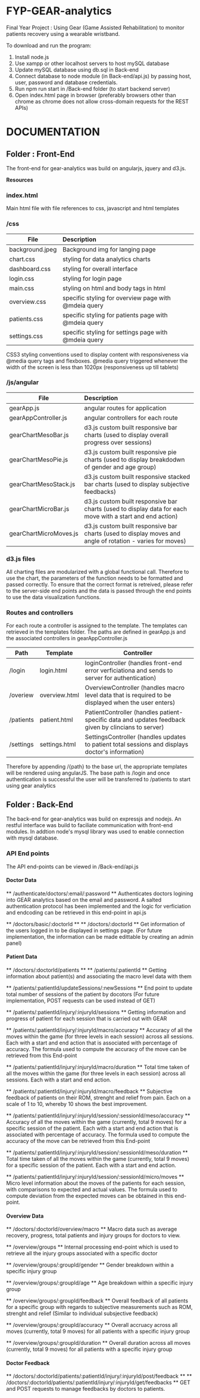 # FYP-GEAR-analytics
Final Year Project : Using Gear (Game Assisted Rehabilitation) to monitor patients recovery using a wearable wristband.

To download and run the program:
1. Install node.js 
2. Use xampp or other localhost servers to host mySQL database
3. Update mySQL database using db.sql in Back-end
4. Connect database to node module (in Back-end/api.js) by passing host, user, password and database credentials.
5. Run npm run start in /Back-end folder (to start backend server)
6. Open index.html page in browser (preferably browsers other than chrome as chrome does not allow cross-domain requests for the REST APIs)

# DOCUMENTATION #
## Folder : Front-End

The front-end for gear-analytics was build on angularjs, jquery and d3.js.

**Resources**

### index.html 
Main html file with file references to css, javascript and html templates


### /css 

| File         		| Description  												|
| ------------------| :---------------------------------------------------------|
| background.jpeg  	| Background img for langing page							|
| chart.css    		| styling for data analytics charts							|
| dashboard.css 	| styling for overall interface  							|
| login.css			| styling for login page 									|
| main.css			| styling on html and body tags in html 					|
| overview.css		| specific styling for overview page with @mdeia query 		|
| patients.css		| specific styling for patients page with @mdeia query 		|
| settings.css		| specific styling for settings page with @mdeia query 		|	


CSS3 styling conventions used to display content with responsiveness via @media query tags and flexboxes. @media query triggered whenever the width of the screen is less than 1020px (responsiveness up till tablets)

### /js/angular

| File         			| Description  																								|
| ----------------------| :---------------------------------------------------------------------------------------------------------|
| gearApp.js  			| angular routes for application																			|
| gearAppController.js  | angular controllers for each route 																		|
| gearChartMesoBar.js 	| d3.js custom built responsive bar charts (used to display overall progress over sessions) 				|
| gearChartMesoPie.js	| d3.js custom built responsive pie charts (used to display breakdodwn of gender and age group) 			|
| gearChartMesoStack.js	| d3.js custom built responsive stacked bar charts (used to display subjective feedbacks) 					|
| gearChartMicroBar.js	| d3.js custom built responsive bar charts (used to display data for each move with a start and end action) |
| gearChartMicroMoves.js| d3.js custom built responsive bar charts (used to display moves and angle of rotation - varies for moves) |

### d3.js files 

All charting files are modularized with a global functional call. Therefore to use the chart, the parameters of the function needs to be formatted and passed correctly. To ensure that the correct format is retreived, please refer to the server-side end points and the data is passed through the end points to use the data visualization functions. 

### Routes and controllers

For each route a controller is assigned to the template. The templates can retrieved in the templates folder. The paths are defined in gearApp.js and the associated controllers in gearAppController.js

| Path 		| Template 		| Controller 																							|
| ----- 	| --------------| ----------------------------------------------------------------------------------------------------- |
| /login	| login.html 	| loginController (handles front-end error verficiationa and sends to server for authentication)		|
| /overiew	| overview.html | OverviewController (handles macro level data that is required to be displayed when the user enters)	|
| /patients	| patient.html 	| PatientController (handles patient-specific data and updates feedback given by clincians to server)	|
| /settings	| settings.html | SettingsController (handles updates to patient total sessions and displays doctor's information)		|

Therefore by appending /{path} to the base url, the appropriate templates will be rendered using angularJS. The base path is /login and once authentication is successful the user will be transferred to /patients to start using gear analytics


## Folder : Back-End

The back-end for gear-analytics was build on expressjs and nodejs. An restful interface was build to faciliate communication with front-end modules. In addtion node's mysql library was used to enable connection with mysql database. 

### API End points

The API end-points can be viewed in /Back-end/api.js


#### Doctor Data
** /authenticate/doctors/:email/:password  **
Authenticates doctors logining into GEAR analytics based on the email and password. A salted authentication protocol has been implemented and the logic for verficiation and endcoding can be retrieved in this end-point in api.js

** /doctors/basic/:doctorId **
** /doctors/:doctorId **
Get information of the users logged in to be displayed in settings page. (For future implementation, the information can be made edittable by creating an admin panel)


#### Patient Data
** /doctors/:doctorId/patients **
** /patients/:patientId **
Getting information about patient(s) and associating the macro level data with them

** /patients/:patientId/updateSessions/:newSessions **
End point to update total number of sessions of the patient by docotors (For future implementation, POST requests can be used instead of GET)

** /patients/:patientId/injury/:injuryId/sessions **
Getting information and progress of patient for each session that is carried out with GEAR

** /patients/:patientId/injury/:injuryId/macro/accuracy **
Accuracy of all the moves within the game (for three levels in each session) across all sessions. Each with a start and end action that is associated with percentage of accuracy. The formula used to compute the accuracy of the move can be retrieved from this End-point

** /patients/:patientId/injury/:injuryId/macro/duration **
Total time taken of all the moves within the game (for three levels in each session) across all sessions. Each with a start and end action.

** /patients/:patientId/injury/:injuryId/macro/feedback **
Subjective feedback of patients on their ROM, strenght and relief from pain. Each on a scale of 1 to 10, whereby 10 shows the best improvement. 


** /patients/:patientId/injury/:injuryId/session/:sessionId/meso/accuracy **
Accuracy of all the moves within the game (currently, total 9 moves) for a specific session of the patient. Each with a start and end action that is associated with percentage of accuracy. The formula used to compute the accuracy of the move can be retrieved from this End-point

** /patients/:patientId/injury/:injuryId/session/:sessionId/meso/duration **
Total time taken of all the moves within the game (currently, total 9 moves) for a specific session of the patient. Each with a start and end action.

** /patients/:patientId/injury/:injuryId/session/:sessionId/micro/moves **
Micro level information about the moves of the patients for each session, with comparisons to expected and actual values. The formula used to compute deviation from the expected moves can be obtained in this end-point. 


#### Overview Data 
** /doctors/:doctorId/overview/macro **
Macro data such as average recovery, progress, total patients and injury groups for doctors to view.

** /overview/groups **
Internal processing end-point which is used to retrieve all the injury groups associated with a specific doctor

** /overview/groups/:groupId/gender **
Gender breakdown within a specific injury group

** /overview/groups/:groupId/age **
Age breakdown within a specific injury group 

** /overview/groups/:groupId/feedback **
Overall feedback of all patients for a specific group with regards to subjective measurements such as ROM, strenght and relief (Similar to individual subsjective feedback)

** /overview/groups/:groupId/accuracy **
Overall accruacy across all moves (currently, total 9 moves) for all patients with a specific injury group

** /overview/groups/:groupId/duration **
Overall duration across all moves (currently, total 9 moves) for all patients with a specific injury group


#### Doctor Feedback
** /doctors/:doctorId/patients/:patientId/injury/:injuryId/post/feedback **
** /doctors/:doctorId/patients/:patientId/injury/:injuryId/get/feedbacks **
GET and POST requests to manage feedbacks by doctors to patients. 
